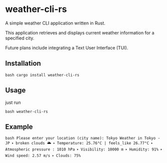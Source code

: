 # weather-cli-rs
A simple weather CLI application written in Rust.

This application retrieves and displays current weather information for a specified city.

Future plans include integrating a Text User Interface (TUI).

## Installation

``bash
cargo install weather-cli-rs
``

## Usage
just run 

``bash
weather-cli-rs
``
## Example

``bash
Please enter your location (city name): Tokyo
Weather in Tokyo - JP
        🢒 broken clouds 🌥
        🢒 Temperature: 25.76°C | feels_like 26.77°C
        🢒 Atmospheric pressure : 1010 hPa
        🢒 Visibility: 10000 m
        🢒 Humidity: 91%
        🢒 Wind speed: 2.57 m/s
        🢒 Clouds: 75%
``
